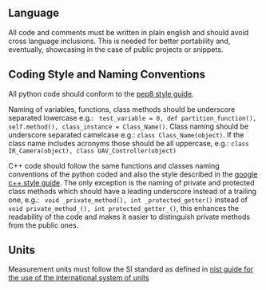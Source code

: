 ## Language

All code and comments must be written in plain english and should avoid cross language inclusions. This is needed for better portability and, eventually, showcasing in the case of public projects or snippets.

## Coding Style and Naming Conventions

All python code should conform to the [pep8 style guide](https://www.python.org/dev/peps/pep-0008/).

Naming of variables, functions, class methods should be underscore separated lowercase e.g.: ``` test_variable = 0, def partition_function(), self.method(), class_instance = Class_Name()```.
Class naming should be underscore separated camelcase e.g.: ``` class Class_Name(object) ```. If the class name includes acronyms those should be all uppercase, e.g.: ``` class IR_Camera(object), class UAV_Controller(object) ```

C++ code should follow the same functions and classes naming conventions of the python coded and also the style described in the [google c++ style guide](https://google.github.io/styleguide/cppguide.html).
The only exception is the naming of private and protected class methods which should have a leading underscore instead of a trailing one, e.g.: ``` void _private_method(), int _protected_getter()``` instead of ``` void private_method_(), int protected_getter_()```, this enhances the readability of the code and makes it easier to distinguish private methods from the public ones. 

## Units

Measurement units must follow the SI standard as defined in [nist guide for the use of the international system of units](https://physics.nist.gov/cuu/pdf/sp811.pdf)
